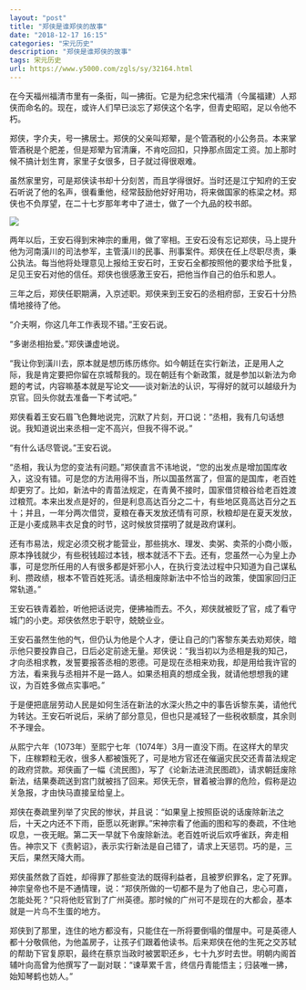 ```yaml
---
layout: "post"
title: "郑侠是谁郑侠的故事"
date: "2018-12-17 16:15"
categories: "宋元历史"
description: "郑侠是谁郑侠的故事"
tags: 宋元历史
url: https://www.y5000.com/zgls/sy/32164.html
---
```






在今天福州福清市里有一条街，叫一拂街。它是为纪念宋代福清（今属福建）人郑侠而命名的。现在，或许人们早已淡忘了郑侠这个名字，但青史昭昭，足以令他不朽。

郑侠，字介夫，号一拂居士。郑侠的父亲叫郑翚，是个管酒税的小公务员。本来掌管酒税是个肥差，但是郑翚为官清廉，不肯吃回扣，只挣那点固定工资。加上那时候不搞计划生育，家里子女很多，日子就过得很艰难。

虽然家里穷，可是郑侠读书却十分刻苦，而且学得很好。当时还是江宁知府的王安石听说了他的名声，很看重他，经常鼓励他好好用功，将来做国家的栋梁之材。郑侠也不负厚望，在二十七岁那年考中了进士，做了一个九品的校书郎。

![](https://img.y5000.com/uploads/allimg/180824/8-1PR4133G2640.jpg)

两年以后，王安石得到宋神宗的重用，做了宰相。王安石没有忘记郑侠，马上提升他为河南潢川的司法参军，主管潢川的民事、刑事案件。郑侠在任上尽职尽责，秉公执法。每当他将处理意见上报给王安石时，王安石全都按照他的要求给予批复，足见王安石对他的信任。郑侠也很感激王安石，把他当作自己的伯乐和恩人。

三年之后，郑侠任职期满，入京述职。郑侠来到王安石的丞相府邸，王安石十分热情地接待了他。

“介夫啊，你这几年工作表现不错。”王安石说。

“多谢丞相抬爱。”郑侠谦虚地说。

“我让你到潢川去，原本就是想历练历练你。如今朝廷在实行新法，正是用人之际，我是肯定要把你留在京城帮我的。现在朝廷有个新政策，就是参加以新法为命题的考试，内容嘛基本就是写论文——谈对新法的认识，写得好的就可以越级升为京官。回头你就去准备一下考试吧。”

郑侠看着王安石眉飞色舞地说完，沉默了片刻，开口说：“丞相，我有几句话想说。我知道说出来丞相一定不高兴，但我不得不说。”

“有什么话尽管说。”王安石说。

“丞相，我认为您的变法有问题。”郑侠直言不讳地说，“您的出发点是增加国库收入，这没有错。可是您的方法用得不当，所以国虽然富了，但富的是国库，老百姓却更穷了。比如，新法中的青苗法规定，在青黄不接时，国家借贷粮谷给老百姓渡过粮荒。本来出发点是好的，但是利息高达百分之二十，有些地区竟高达百分之五十；并且，一年分两次借贷，夏粮在春天发放还情有可原，秋粮却是在夏天发放，正是小麦成熟丰衣足食的时节，这时候放贷摆明了就是政府谋利。

还有市易法，规定必须交税才能营业，那些挑水、理发、卖粥、卖茶的小商小贩，原本挣钱就少，有些税钱超过本钱，根本就活不下去。还有，您虽然一心为皇上办事，可是您所任用的人有很多都是奸邪小人，在执行变法过程中只知道为自己谋私利、攒政绩，根本不管百姓死活。请丞相废除新法中不恰当的政策，使国家回归正常轨道。”

王安石铁青着脸，听他把话说完，便拂袖而去。不久，郑侠就被贬了官，成了看守城门的小吏。郑侠依然忠于职守，兢兢业业。

王安石虽然生他的气，但仍认为他是个人才，便让自己的门客黎东美去劝郑侠，暗示他只要投靠自己，日后必定前途无量。郑侠说：“我当初以为丞相是我的知己，才向丞相求教，发誓要报答丞相的恩德。可是现在丞相来劝我，却是用给我许官的方法，看来我与丞相并不是一路人。如果丞相真的想成全我，就请他想想我的建议，为百姓多做点实事吧。”

于是便把底层劳动人民是如何生活在新法的水深火热之中的事告诉黎东美，请他代为转达。王安石听说后，采纳了部分意见，但也只是减轻了一些税收额度，其余则不予理会。

从熙宁六年（1073年）至熙宁七年（1074年）3月一直没下雨。在这样大的旱灾下，庄稼颗粒无收，很多人都被饿死了，可是地方官还在催逼灾民交还青苗法规定的政府贷款。郑侠画了一幅《流民图》，写了《论新法进流民图疏》，请求朝廷废除新法，结果奏疏送到宫门就被挡了回来。郑侠无奈，冒着被治罪的危险，假称是边关急报，才由快马直接呈给皇上。

郑侠在奏疏里列举了灾民的惨状，并且说：“如果皇上按照臣说的话废除新法之后，十天之内还不下雨，臣愿以死谢罪。”宋神宗看了他画的图和写的奏疏，不住地叹息，一夜无眠。第二天一早就下令废除新法。老百姓听说后欢呼雀跃，奔走相告。神宗又下《责躬诏》，表示实行新法是自己错了，请求上天惩罚。巧的是，三天后，果然天降大雨。

郑侠虽然救了百姓，却得罪了那些变法的既得利益者，且被罗织罪名，定了死罪。神宗皇帝也不是不通情理，说：“郑侠所做的一切都不是为了他自己，忠心可嘉，怎能处死？”只将他贬官到了广州英德。那时候的广州可不是现在的大都会，基本就是一片鸟不生蛋的地方。

郑侠到了那里，连住的地方都没有，只能住在一所将要倒塌的僧屋中。可是英德人都十分敬佩他，为他盖房子，让孩子们跟着他读书。后来郑侠在他的生死之交苏轼的帮助下官复原职，最终在蔡京当政时被罢职还乡，七十九岁时去世。明朝内阁首辅叶向高曾为他撰写了一副对联：“谏草累千言，终信丹青能悟主；归装唯一拂，始知琴鹤也妨人。”
